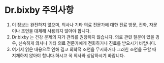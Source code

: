 # Dr.bixby 주의사항

1. 이 정보는 완전하지 않으며, 의사나 기타 의료 전문가에 대한 진료 방문, 전화, 자문이나 조언을 대체해 사용되지 않아야 합니다.
2. Dr.bixby 는 건강 문제의 자가 관리를 권장하지 않습니다. 의료 관련 질문이 있을 경우, 신속하게 의사나 기타 의료 전문가에게 전화하거나 진료를 받으시기 바랍니다.
3. 여기서 읽은 내용으로 인해 결코 의학적 조언을 무시하거나 그러한 조언을 구할 때 지체하지 않아야 합니다.하시고 꼭 의사와 상담하시기 바랍니다.
